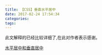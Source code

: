 ```yaml
---
title: 【CSS】垂直水平居中
date: 2017-02-24 17:54:34
categories:
tags:
---
```

此文解释的已经比较详细了,在此对作者表示感谢。

[水平居中和垂直居中](http://www.cnblogs.com/fu277/archive/2012/09/13/2400118.html)